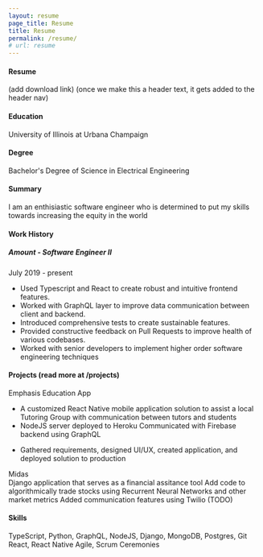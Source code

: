 ```yaml
---
layout: resume
page_title: Resume
title: Resume
permalink: /resume/
# url: resume
---
```


#### Resume
(add download link)
(once we make this a header text, it gets added to the header nav)

#### Education
University of Illinois at Urbana Champaign

#### Degree
Bachelor's Degree of Science in Electrical Engineering

#### Summary
I am an enthisiastic software engineer who is determined to put my skills towards increasing the equity in the world

#### Work History
##### Amount - Software Engineer II
July 2019 - present

- Used Typescript and React to create robust and intuitive frontend features. <br/>
- Worked with GraphQL layer to improve data communication between client and backend. <br/>
- Introduced comprehensive tests to create sustainable features. <br/>
- Provided constructive feedback on Pull Requests to improve health of various codebases. <br/>
- Worked with senior developers to implement higher order software engineering techniques <br/>

#### Projects (read more at /projects)
Emphasis Education App <br/>

- A customized React Native mobile application solution to assist a local Tutoring Group with communication between tutors and students <br/>
- NodeJS server deployed to Heroku Communicated with Firebase backend using GraphQL <br/>
<!-- Designed smooth UI/UX to reduce the friction of onboarding new users <br/> -->
- Gathered requirements, designed UI/UX, created application, and deployed solution to production <br/>

Midas <br/>
Django application that serves as a financial assitance tool
Add code to algorithmically trade stocks using Recurrent Neural Networks and other market metrics
Added communication features using Twilio (TODO)


#### Skills
TypeScript, Python, GraphQL, NodeJS, Django, MongoDB, Postgres, Git
React, React Native
Agile, Scrum Ceremonies